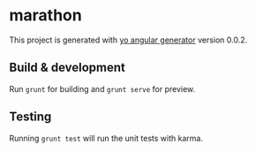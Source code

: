 # marathon

This project is generated with [yo angular generator](https://github.com/yeoman/generator-angular)
version 0.0.2.

## Build & development

Run `grunt` for building and `grunt serve` for preview.

## Testing

Running `grunt test` will run the unit tests with karma.
